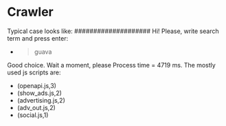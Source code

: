 # Crawler
Typical case looks like:
####################
Hi! Please, write search term and press enter:
* >guava

Good choice. Wait a moment, please
Process time = 4719 ms. The mostly used js scripts are:
- (openapi.js,3)
- (show_ads.js,2)
- (advertising.js,2)
- (adv_out.js,2)
- (social.js,1)
